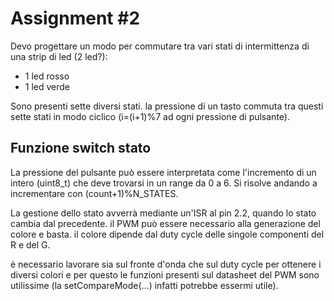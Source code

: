 # Assignment \#2

Devo progettare un modo per commutare tra vari stati di intermittenza di una strip di led (2 led?):

- 1 led rosso
- 1 led verde

Sono presenti sette diversi stati. la pressione di un tasto commuta tra questi sette stati in modo ciclico (i=(i+1)%7 ad ogni pressione di pulsante).

## Funzione switch stato

La pressione del pulsante può essere interpretata come l'incremento di un intero (uint8\_t) che deve trovarsi in un range da 0 a 6. Si risolve andando a incrementare con (count+1)%N\_STATES.

La gestione dello stato avverrà mediante un'ISR al pin 2.2, quando lo stato cambia dal precedente.
il PWM può essere necessario alla generazione del colore e basta. il colore dipende dal duty cycle delle singole componenti del R e del G.

è necessario lavorare sia sul fronte d'onda che sul duty cycle per ottenere i diversi colori e per questo le funzioni presenti sul datasheet del PWM sono utilissime (la setCompareMode(...) infatti potrebbe essermi utile).
